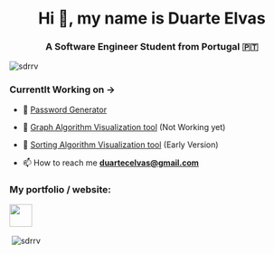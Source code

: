 <h1 align="center">Hi 👋, my name is Duarte Elvas</h1>
<h3 align="center">A Software Engineer Student from Portugal 🇵🇹</h3>

<p align="left"> <img src="https://komarev.com/ghpvc/?username=sdrrv&label=Profile%20views&color=0e75b6&style=flat" alt="sdrrv" /> </p>

### Currentlt Working on &rarr;

- 🔭 [Password Generator](https://elvas.me/password-generator/)
- 🔭 [Graph Algorithm Visualization tool](https://sdrrv.github.io/Graph-Algorithms-Visualization) (Not Working yet)
- 🔭 [Sorting Algorithm Visualization tool](https://sdrrv.github.io/Sorting-Algorithms-Visualization-p5.js) (Early Version)

- 📫 How to reach me **duartecelvas@gmail.com**

<h3 align="left">My portfolio / website: </h3>
<p align="left">
<a href="https://web.tecnico.ulisboa.pt/duartecelvas"> <img align="center" src="https://web.tecnico.ulisboa.pt/duartecelvas/wp-content/uploads/2021/08/icon.png"  height="40" width="40" /></a>
</p>


<p>&nbsp;<img align="center" src="https://github-readme-stats.vercel.app/api?username=sdrrv&show_icons=true&theme=dark&locale=en" alt="sdrrv" /></p>



